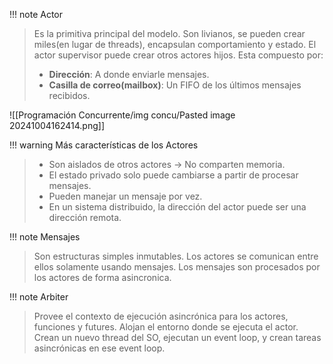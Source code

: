 
!!! note Actor
> Es la primitiva principal del modelo. Son livianos, se pueden crear miles(en lugar de threads), encapsulan comportamiento y estado.
> El actor supervisor puede crear otros actores hijos.
> Esta compuesto por:
> - **Dirección**: A donde enviarle mensajes.
> - **Casilla de correo(mailbox)**: Un FIFO de los últimos mensajes recibidos.

![[Programación Concurrente/img concu/Pasted image 20241004162414.png]]

!!! warning Más características de los Actores
> - Son aislados de otros actores -> No comparten memoria.
> - El estado privado solo puede cambiarse a partir de procesar mensajes.
> - Pueden manejar un mensaje por vez.
> - En un sistema distribuido, la dirección del actor puede ser una dirección remota.


!!! note Mensajes
> Son estructuras simples inmutables.
> Los actores se comunican entre ellos solamente usando mensajes.
> Los mensajes son procesados por los actores de forma asincronica.


!!! note Arbiter
> Provee el contexto de ejecución asincrónica para los actores, funciones y futures.
> Alojan el entorno donde se ejecuta el actor.
> Crean un nuevo thread del SO, ejecutan un event loop, y crean tareas asincrónicas en ese event loop.
